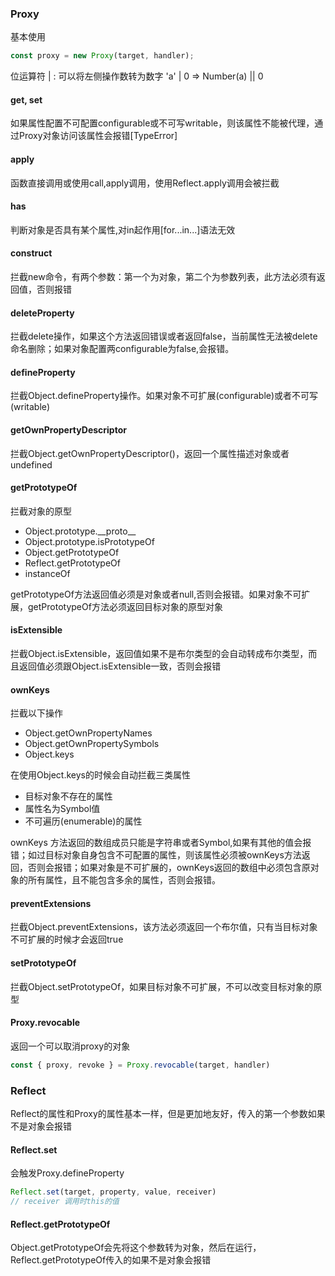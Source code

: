 ### Proxy
基本使用
```js
const proxy = new Proxy(target, handler);
```
位运算符 | : 可以将左侧操作数转为数字 'a' | 0 => Number(a) || 0

#### get, set
如果属性配置不可配置configurable或不可写writable，则该属性不能被代理，通过Proxy对象访问该属性会报错[TypeError]

#### apply

函数直接调用或使用call,apply调用，使用Reflect.apply调用会被拦截


#### has
判断对象是否具有某个属性,对in起作用[for...in...]语法无效

#### construct
拦截new命令，有两个参数：第一个为对象，第二个为参数列表，此方法必须有返回值，否则报错

#### deleteProperty
拦截delete操作，如果这个方法返回错误或者返回false，当前属性无法被delete命名删除；如果对象配置两configurable为false,会报错。

#### defineProperty
拦截Object.defineProperty操作。如果对象不可扩展(configurable)或者不可写(writable)

#### getOwnPropertyDescriptor
拦截Object.getOwnPropertyDescriptor()，返回一个属性描述对象或者undefined

#### getPrototypeOf
拦截对象的原型
- Object.prototype.\_\_proto\_\_
- Object.prototype.isPrototypeOf
- Object.getPrototypeOf
- Reflect.getPrototypeOf
- instanceOf

getPrototypeOf方法返回值必须是对象或者null,否则会报错。如果对象不可扩展，getPrototypeOf方法必须返回目标对象的原型对象

#### isExtensible
拦截Object.isExtensible，返回值如果不是布尔类型的会自动转成布尔类型，而且返回值必须跟Object.isExtensible一致，否则会报错

#### ownKeys
拦截以下操作
- Object.getOwnPropertyNames
- Object.getOwnPropertySymbols
- Object.keys

在使用Object.keys的时候会自动拦截三类属性
- 目标对象不存在的属性
- 属性名为Symbol值
- 不可遍历(enumerable)的属性

ownKeys 方法返回的数组成员只能是字符串或者Symbol,如果有其他的值会报错；如过目标对象自身包含不可配置的属性，则该属性必须被ownKeys方法返回，否则会报错；如果对象是不可扩展的，ownKeys返回的数组中必须包含原对象的所有属性，且不能包含多余的属性，否则会报错。

#### preventExtensions
拦截Object.preventExtensions，该方法必须返回一个布尔值，只有当目标对象不可扩展的时候才会返回true

#### setPrototypeOf
拦截Object.setPrototypeOf，如果目标对象不可扩展，不可以改变目标对象的原型

#### Proxy.revocable
返回一个可以取消proxy的对象
```ts
const { proxy, revoke } = Proxy.revocable(target, handler)
```

### Reflect
Reflect的属性和Proxy的属性基本一样，但是更加地友好，传入的第一个参数如果不是对象会报错

#### Reflect.set
会触发Proxy.defineProperty
```ts
Reflect.set(target, property, value, receiver)
// receiver 调用时this的值
```

#### Reflect.getPrototypeOf
Object.getPrototypeOf会先将这个参数转为对象，然后在运行，Reflect.getPrototypeOf传入的如果不是对象会报错
